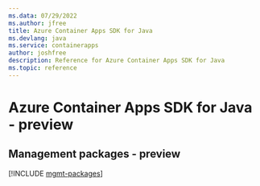 ```yaml
---
ms.data: 07/29/2022
ms.author: jfree
title: Azure Container Apps SDK for Java
ms.devlang: java
ms.service: containerapps
author: joshfree
description: Reference for Azure Container Apps SDK for Java
ms.topic: reference
---
```

# Azure Container Apps SDK for Java - preview

## Management packages - preview
[!INCLUDE [mgmt-packages](container-apps-mgmt-index.md)]